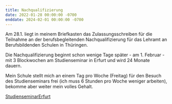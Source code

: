 ```yaml
---
title: Nachqualifizierung
date: 2022-01-28 00:00:00 -0700
enddate: 2024-02-01 00:00:00 -0700
---
```


Am 28.1. liegt in meinem Briefkasten das Zulassungsschreiben für die Teilnahme an der berufsbegleitenden Nachqualifizierung für das Lehramt an Berufsbildenden Schulen in Thüringen.

Die Nachqualifizierung beginnt schon wenige Tage später - am 1. Februar - mit 3 Blockwochen am Studienseminar in Erfurt und wird 24 Monate dauern. 

Mein Schule stellt mich an einem Tag pro Woche (Freitag) für den Besuch des Studienseminars frei (ich muss 6 Stunden pro Woche weniger arbeiten), bekomme aber weiter mein volles Gehalt.

[StudienseminarErfurt](https://www.schulportal-thueringen.de/web/guest/seminare/overview?tspi=76144)
